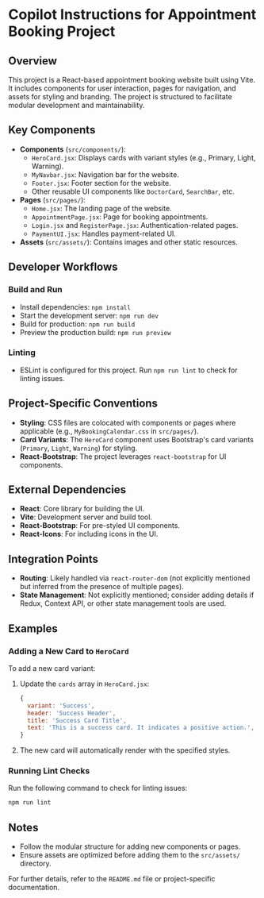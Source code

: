 # Copilot Instructions for Appointment Booking Project

## Overview
This project is a React-based appointment booking website built using Vite. It includes components for user interaction, pages for navigation, and assets for styling and branding. The project is structured to facilitate modular development and maintainability.

## Key Components
- **Components** (`src/components/`):
  - `HeroCard.jsx`: Displays cards with variant styles (e.g., Primary, Light, Warning).
  - `MyNavbar.jsx`: Navigation bar for the website.
  - `Footer.jsx`: Footer section for the website.
  - Other reusable UI components like `DoctorCard`, `SearchBar`, etc.
- **Pages** (`src/pages/`):
  - `Home.jsx`: The landing page of the website.
  - `AppointmentPage.jsx`: Page for booking appointments.
  - `Login.jsx` and `RegisterPage.jsx`: Authentication-related pages.
  - `PaymentUI.jsx`: Handles payment-related UI.
- **Assets** (`src/assets/`): Contains images and other static resources.

## Developer Workflows
### Build and Run
- Install dependencies: `npm install`
- Start the development server: `npm run dev`
- Build for production: `npm run build`
- Preview the production build: `npm run preview`

### Linting
- ESLint is configured for this project. Run `npm run lint` to check for linting issues.

## Project-Specific Conventions
- **Styling**: CSS files are colocated with components or pages where applicable (e.g., `MyBookingCalendar.css` in `src/pages/`).
- **Card Variants**: The `HeroCard` component uses Bootstrap's card variants (`Primary`, `Light`, `Warning`) for styling.
- **React-Bootstrap**: The project leverages `react-bootstrap` for UI components.

## External Dependencies
- **React**: Core library for building the UI.
- **Vite**: Development server and build tool.
- **React-Bootstrap**: For pre-styled UI components.
- **React-Icons**: For including icons in the UI.

## Integration Points
- **Routing**: Likely handled via `react-router-dom` (not explicitly mentioned but inferred from the presence of multiple pages).
- **State Management**: Not explicitly mentioned; consider adding details if Redux, Context API, or other state management tools are used.

## Examples
### Adding a New Card to `HeroCard`
To add a new card variant:
1. Update the `cards` array in `HeroCard.jsx`:
   ```javascript
   {
     variant: 'Success',
     header: 'Success Header',
     title: 'Success Card Title',
     text: 'This is a success card. It indicates a positive action.',
   }
   ```
2. The new card will automatically render with the specified styles.

### Running Lint Checks
Run the following command to check for linting issues:
```bash
npm run lint
```

## Notes
- Follow the modular structure for adding new components or pages.
- Ensure assets are optimized before adding them to the `src/assets/` directory.

For further details, refer to the `README.md` file or project-specific documentation.